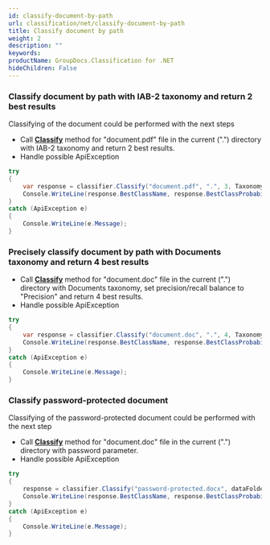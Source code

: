 ```yaml
---
id: classify-document-by-path
url: classification/net/classify-document-by-path
title: Classify document by path
weight: 2
description: ""
keywords: 
productName: GroupDocs.Classification for .NET
hideChildren: False
---
```

### Classify document by path with IAB-2 taxonomy and return 2 best results

Classifying of the document could be performed with the next steps

*   Call **[Classify](https://reference.groupdocs.com/net/classification/groupdocs.classification.classifier/classify/methods/2)** method for "document.pdf" file in the current (".") directory with IAB-2 taxonomy and return 2 best results.
*   Handle possible ApiException

```csharp
try
{
    var response = classifier.Classify("document.pdf", ".", 3, Taxonomy.Iab2);
    Console.WriteLine(response.BestClassName, response.BestClassProbability);
}
catch (ApiException e)
{
    Console.WriteLine(e.Message);
}
```

### Precisely classify document by path with Documents taxonomy and return 4 best results

*   Call **[Classify](https://reference.groupdocs.com/net/classification/groupdocs.classification.classifier/classify/methods/2)** method for "document.doc" file in the current (".") directory with Documents taxonomy, set precision/recall balance to "Precision" and return 4 best results.
*   Handle possible ApiException
    

```csharp
try
{
    var response = classifier.Classify("document.doc", ".", 4, Taxonomy.Documents, PrecisionRecallBalance.Precision);
    Console.WriteLine(response.BestClassName, response.BestClassProbability);
}
catch (ApiException e)
{
    Console.WriteLine(e.Message);
}
```

### Classify password-protected document

Classifying of the password-protected document could be performed with the next step

*   Call **[Classify](https://reference.groupdocs.com/net/classification/groupdocs.classification.classifier/classify/methods/2)** method for "document.doc" file in the current (".") directory with password parameter.
*   Handle possible ApiException

```csharp
try
{
    response = classifier.Classify("password-protected.docx", dataFolderPath, password: "password");
    Console.WriteLine(response.BestClassName, response.BestClassProbability);
}
catch (ApiException e)
{
    Console.WriteLine(e.Message);
}
```
